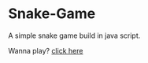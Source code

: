 # Snake-Game

A simple snake game build in java script.

Wanna play? [click here](https://mrgarg.github.io/Snake-Game)
